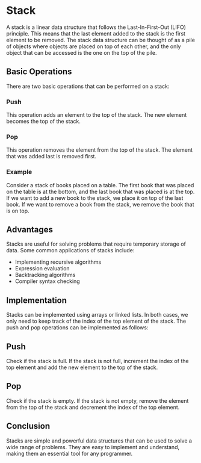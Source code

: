 # Stack

A stack is a linear data structure that follows the Last-In-First-Out (LIFO) principle. This means that the last element added to the stack is the first element to be removed. The stack data structure can be thought of as a pile of objects where objects are placed on top of each other, and the only object that can be accessed is the one on the top of the pile.

## Basic Operations

There are two basic operations that can be performed on a stack:

### Push

This operation adds an element to the top of the stack. The new element becomes the top of the stack.

### Pop

This operation removes the element from the top of the stack. The element that was added last is removed first.

### Example

Consider a stack of books placed on a table. The first book that was placed on the table is at the bottom, and the last book that was placed is at the top. If we want to add a new book to the stack, we place it on top of the last book. If we want to remove a book from the stack, we remove the book that is on top.

## Advantages

Stacks are useful for solving problems that require temporary storage of data. Some common applications of stacks include:

- Implementing recursive algorithms
- Expression evaluation
- Backtracking algorithms
- Compiler syntax checking

## Implementation

Stacks can be implemented using arrays or linked lists. In both cases, we only need to keep track of the index of the top element of the stack. The push and pop operations can be implemented as follows:

## Push

Check if the stack is full.
If the stack is not full, increment the index of the top element and add the new element to the top of the stack.

## Pop

Check if the stack is empty.
If the stack is not empty, remove the element from the top of the stack and decrement the index of the top element.

## Conclusion

Stacks are simple and powerful data structures that can be used to solve a wide range of problems. They are easy to implement and understand, making them an essential tool for any programmer.
